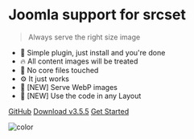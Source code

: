 # Joomla support for srcset

> Always serve the right size image

- 🚀  Simple plugin, just install and you're done
- 🔥  All content images will be treated
- 💎  No core files touched
- ⚙️   It just works
- 🎉 [NEW] Serve WebP images
- 🎉 [NEW] Use the code in any Layout

[GitHub](https://github.com/ttc-freebies/plugin-responsive-images/)
[Download v3.5.5](dist/plg_responsive_3.5.5.zip ' :target=_blank')
[Get Started](/installation)

<!-- background color -->

![color](#333)
